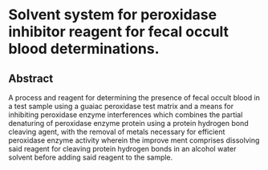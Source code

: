 # Solvent system for peroxidase inhibitor reagent for fecal occult blood determinations.

## Abstract
A process and reagent for determining the presence of fecal occult blood in a test sample using a guaiac peroxidase test matrix and a means for inhibiting peroxidase enzyme interferences which combines the partial denaturing of peroxidase enzyme protein using a protein hydrogen bond cleaving agent, with the removal of metals necessary for efficient peroxidase enzyme activity wherein the improve ment comprises dissolving said reagent for cleaving protein hydrogen bonds in an alcohol water solvent before adding said reagent to the sample.
